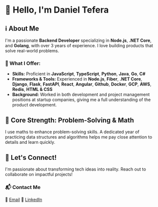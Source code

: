 # 👋 Hello, I'm Daniel Tefera

## ℹ️ About Me
I'm a passionate **Backend Developer** specializing in **Node.js**, **.NET Core**, and **Golang**, with over 3 years of experience. I love building products that solve real-world problems.

### 💼 What I Offer:
- **Skills:** Proficient in **JavaScript**, **TypeScript**, **Python**, **Java**, **Go**, **C#**
- **Frameworks & Tools:** Experienced in **Node.js**, **Fiber**, **.NET Core**, **Django**, **Flask**, **FastAPI**, **React**, **Angular**, **Github**, **Docker**, **GCP**, **AWS**, **Redis**, **HTML & CSS**
- **Background:** Worked in both development and project management positions at startup companies, giving me a full understanding of the product development.

## 🧠 Core Strength: Problem-Solving & Math
I use maths to enhance problem-solving skills. A dedicated year of practicing data structures and algorithms helps me pay close attention to details and learn quickly.

## 🌟 Let's Connect!
I'm passionate about transforming tech ideas into reality. Reach out to collaborate on impactful projects!

### 📬 Contact Me
📧 [Email](danieltefera2211@gmail.com)      🔗 [LinkedIn](https://www.linkedin.com/in/daniel-tefera-bb0369178/)

